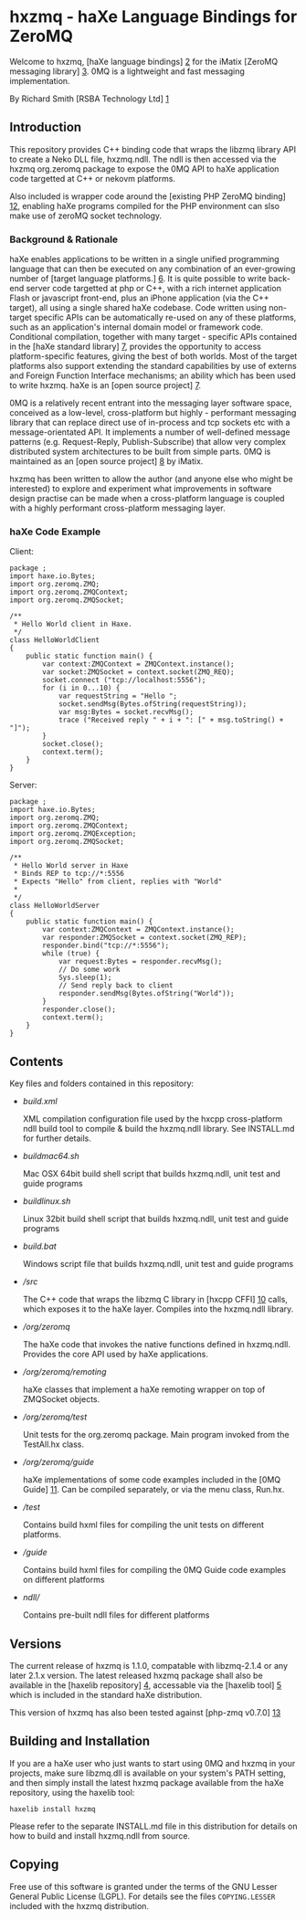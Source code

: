 hxzmq - haXe Language Bindings for ZeroMQ
=========================================

Welcome to hxzmq, [haXe language bindings] [2] for the iMatix [ZeroMQ messaging library] [3].  0MQ is a lightweight and fast messaging implementation.

By Richard Smith [RSBA Technology Ltd] [1]


## Introduction
This repository provides C++ binding code that wraps the libzmq library API to create a Neko DLL file, hxzmq.ndll.  The ndll is then accessed via the hxzmq org.zeromq package to expose the 0MQ API to haXe application code targetted at C++ or nekovm platforms.

Also included is wrapper code around the [existing PHP ZeroMQ binding] [12], enabling haXe programs compiled for the PHP environment can slso make use of zeroMQ socket technology.
### Background & Rationale
haXe enables applications to be written in a single unified programming language that can then be executed on any combination of an ever-growing number of [target language platforms.] [6].  It is quite possible to write back-end server code targetted at php or C++, with a rich internet application Flash or javascript front-end, plus an iPhone application (via the C++ target), all using a single shared haXe codebase.  Code written using non-target specific APIs can be automatically re-used on any of these platforms, such as an application's internal domain model or framework code.  Conditional compilation, together with many target - specific APIs contained in the [haXe standard library] [7], provides the opportunity to access platform-specific features, giving the best of both worlds.  Most of the target platforms also support extending the standard capabilities by use of externs and Foreign Function Interface mechanisms; an ability which has been used to write hxzmq.  haXe is an [open source project] [7]. 

0MQ is a relatively recent entrant into the messaging layer software space, conceived as a low-level, cross-platform but highly - performant messaging library that can replace direct use of in-process and tcp sockets etc with a message-orientated API.  It implements a number of well-defined message patterns (e.g. Request-Reply, Publish-Subscribe) that allow very complex distributed system architectures to be built from simple parts.  0MQ is maintained as an [open source project] [8] by iMatix.

hxzmq has been written to allow the author (and anyone else who might be interested) to explore and experiment what improvements in software design practise can be made when a cross-platform language is coupled with a highly performant cross-platform messaging layer.   
### haXe Code Example

Client:

	package ;
	import haxe.io.Bytes;
	import org.zeromq.ZMQ;
	import org.zeromq.ZMQContext;
	import org.zeromq.ZMQSocket;

	/**
	 * Hello World client in Haxe.
	 */
	class HelloWorldClient 
	{
		public static function main() {
			var context:ZMQContext = ZMQContext.instance();
			var socket:ZMQSocket = context.socket(ZMQ_REQ);
			socket.connect ("tcp://localhost:5556");
			for (i in 0...10) {
				var requestString = "Hello ";
				socket.sendMsg(Bytes.ofString(requestString));
				var msg:Bytes = socket.recvMsg();
				trace ("Received reply " + i + ": [" + msg.toString() + "]");				
			}
			socket.close();
			context.term();
		}
	}

Server:

    package ;
	import haxe.io.Bytes;
	import org.zeromq.ZMQ;
	import org.zeromq.ZMQContext;
	import org.zeromq.ZMQException;
	import org.zeromq.ZMQSocket;

	/**
	 * Hello World server in Haxe
	 * Binds REP to tcp://*:5556
	 * Expects "Hello" from client, replies with "World"
	 * 
	 */
	class HelloWorldServer 
	{
		public static function main() {			
			var context:ZMQContext = ZMQContext.instance();
			var responder:ZMQSocket = context.socket(ZMQ_REP);
			responder.bind("tcp://*:5556");			
			while (true) {
				var request:Bytes = responder.recvMsg();
				// Do some work
				Sys.sleep(1);
				// Send reply back to client
				responder.sendMsg(Bytes.ofString("World"));
			}
			responder.close();
			context.term();	
		}
	}

## Contents

Key files and folders contained in this repository:

*   *build.xml*

    XML compilation configuration file used by the hxcpp cross-platform ndll build tool to compile & build the hxzmq.ndll library.  See INSTALL.md for further details.
	
*   *buildmac64.sh*

    Mac OSX 64bit build shell script that builds hxzmq.ndll, unit test and guide programs
	
*   *buildlinux.sh*

    Linux 32bit build shell script that builds hxzmq.ndll, unit test and guide programs
    
*   *build.bat*

    Windows script file that builds hxzmq.ndll, unit test and guide programs
	
*   */src*

    The C++ code that wraps the libzmq C library in [hxcpp CFFI] [10] calls, which exposes it to the haXe layer. Compiles into the hxzmq.ndll library.
	
*   */org/zeromq*

    The haXe code that invokes the native functions defined in hxzmq.ndll. Provides the core API used by haXe applications.
    
*   */org/zeromq/remoting*
    
    haXe classes that implement a haXe remoting wrapper on top of ZMQSocket objects. 
    
*   */org/zeromq/test*

    Unit tests for the org.zeromq package.  Main program invoked from the TestAll.hx class.
	
*   */org/zeromq/guide*

    haXe implementations of some code examples included in the [0MQ Guide] [11]. Can be compiled separately, or via the menu class, Run.hx.

*   */test*

    Contains build hxml files for compiling the unit tests on different platforms.
	
*   */guide*

    Contains build hxml files for compiling the 0MQ Guide code examples on different platforms
	
*   *ndll/*

    Contains pre-built ndll files for different platforms
	
## Versions

The current release of hxzmq is 1.1.0, compatable with libzmq-2.1.4 or any later 2.1.x version.  The latest released hxzmq package shall also be available in the [haxelib repository] [4], accessable via the [haxelib tool] [5] which is included in the standard haXe distribution.

This version of hxzmq has also been tested against [php-zmq v0.7.0] [13] 

## Building and Installation

If you are a haXe user who just wants to start using 0MQ and hxzmq in your projects, make sure libzmq.dll is available on your system's PATH setting, and then simply install the latest hxzmq package available from the haXe repository, using the haxelib tool:

    haxelib install hxzmq
	
Please refer to the separate INSTALL.md file in this distribution for details on how to build and install hxzmq.ndll from source.

## Copying

Free use of this software is granted under the terms of the GNU Lesser General
Public License (LGPL). For details see the files `COPYING.LESSER`
included with the hxzmq distribution.

[1]: http://rsbatechnology.co.uk "RSBA Technology Ltd"
[2]: http://haxe.org "haXe"
[3]: http://zeromq.org "ZeroMQ"
[4]: http://lib.haxe.org "haXelib repository"
[5]: http://haxe.org/com/haxelib "haXelib"
[6]: http://haxe.org/doc/features "haXe Features"
[7]: http://code.google.com/p/haxe "haXe source code repository"
[8]: https://github.com/zeromq/libzmq "libzmq source code repository"
[9]: http://www.imatix.com/ "iMatix Corporation"
[10]: http://haxe.org/doc/cpp/ffi "C++ FC Foreign Function Interface"
[11]: http://zguide.zeromq.org/ "0MQ Guide"
[12]: http://github.com/mkoppanen/php-zmq
[13]: http://github.com/mkoppanen/php-zmq/blob/0.7.0



